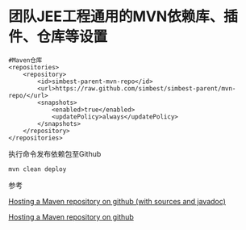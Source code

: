 # 团队JEE工程通用的MVN依赖库、插件、仓库等设置

```
#Maven仓库
<repositories>
    <repository>
        <id>simbest-parent-mvn-repo</id>
        <url>https://raw.github.com/simbest/simbest-parent/mvn-repo/</url>
        <snapshots>
            <enabled>true</enabled>
            <updatePolicy>always</updatePolicy>
        </snapshots>
    </repository>
</repositories>
```

  执行命令发布依赖包至Github
    
    mvn clean deploy

  参考
	
  [Hosting a Maven repository on github (with sources and javadoc)](https://www.javacodegeeks.com/2014/09/hosting-a-maven-repository-on-github-with-sources-and-javadoc.html)
  
  [Hosting a Maven repository on github](http://stackoverflow.com/questions/14013644/hosting-a-maven-repository-on-github/)
